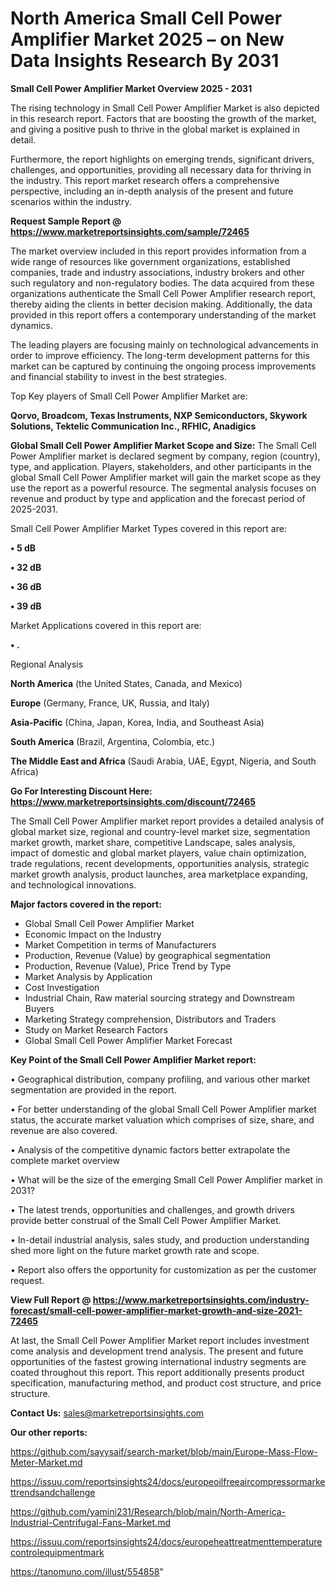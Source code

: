 # North America Small Cell Power Amplifier Market 2025 – on New Data Insights Research By 2031

<Strong> Small Cell Power Amplifier Market Overview 2025 - 2031</strong>

The rising technology in Small Cell Power Amplifier Market is also depicted in this research report. Factors that are boosting the growth of the market, and giving a positive push to thrive in the global market is explained in detail.

Furthermore, the report highlights on emerging trends, significant drivers, challenges, and opportunities, providing all necessary data for thriving in the industry. This report market research offers a comprehensive perspective, including an in-depth analysis of the present and future scenarios within the industry.

<strong>Request Sample Report @ <a href=https://www.marketreportsinsights.com/sample/72465>https://www.marketreportsinsights.com/sample/72465</a></strong>

The market overview included in this report provides information from a wide range of resources like government organizations, established companies, trade and industry associations, industry brokers and other such regulatory and non-regulatory bodies. The data acquired from these organizations authenticate the Small Cell Power Amplifier research report, thereby aiding the clients in better decision making. Additionally, the data provided in this report offers a contemporary understanding of the market dynamics.

The leading players are focusing mainly on technological advancements in order to improve efficiency. The long-term development patterns for this market can be captured by continuing the ongoing process improvements and financial stability to invest in the best strategies.

Top Key players of Small Cell Power Amplifier Market are:

<strong>Qorvo, Broadcom, Texas Instruments, NXP Semiconductors, Skywork Solutions, Tektelic Communication Inc., RFHIC, Anadigics</strong>

<strong><b>Global Small Cell Power Amplifier Market Scope and Size:</b></strong>
The Small Cell Power Amplifier market is declared segment by company, region (country), type, and application. Players, stakeholders, and other participants in the global Small Cell Power Amplifier market will gain the market scope as they use the report as a powerful resource. The segmental analysis focuses on revenue and product by type and application and the forecast period of 2025-2031.

Small Cell Power Amplifier Market Types covered in this report are:

<strong>• 5 dB

• 32 dB

• 36 dB

• 39 dB</strong>

Market Applications covered in this report are:

<strong>• .</strong> 

Regional Analysis

<strong>North America</strong> (the United States, Canada, and Mexico)

<strong>Europe</strong> (Germany, France, UK, Russia, and Italy)

<strong>Asia-Pacific</strong> (China, Japan, Korea, India, and Southeast Asia)

<strong>South America</strong> (Brazil, Argentina, Colombia, etc.)

<strong>The Middle East and Africa</strong> (Saudi Arabia, UAE, Egypt, Nigeria, and South Africa)

<strong>Go For Interesting Discount Here: <a href=https://www.marketreportsinsights.com/discount/72465>https://www.marketreportsinsights.com/discount/72465</a></strong>

The Small Cell Power Amplifier market report provides a detailed analysis of global market size, regional and country-level market size, segmentation market growth, market share, competitive Landscape, sales analysis, impact of domestic and global market players, value chain optimization, trade regulations, recent developments, opportunities analysis, strategic market growth analysis, product launches, area marketplace expanding, and technological innovations.

<strong><b>Major factors covered in the report:</b></strong>
<ul>
  <li>Global Small Cell Power Amplifier Market </li>
  <li>Economic Impact on the Industry</li>
  <li>Market Competition in terms of Manufacturers</li>
  <li>Production, Revenue (Value) by geographical segmentation</li>
  <li>Production, Revenue (Value), Price Trend by Type</li>
  <li>Market Analysis by Application</li>
  <li>Cost Investigation</li>
  <li>Industrial Chain, Raw material sourcing strategy and Downstream Buyers</li>
  <li>Marketing Strategy comprehension, Distributors and Traders</li>
  <li>Study on Market Research Factors</li>
  <li>Global Small Cell Power Amplifier Market Forecast</li>
</ul>

<strong><b>Key Point of the Small Cell Power Amplifier Market report:</b></strong>

• Geographical distribution, company profiling, and various other market segmentation are provided in the report.

• For better understanding of the global Small Cell Power Amplifier market status, the accurate market valuation which comprises of size, share, and revenue are also covered.

• Analysis of the competitive dynamic factors better extrapolate the complete market overview

• What will be the size of the emerging Small Cell Power Amplifier market in 2031?

• The latest trends, opportunities and challenges, and growth drivers provide better construal of the Small Cell Power Amplifier Market.

• In-detail industrial analysis, sales study, and production understanding shed more light on the future market growth rate and scope.

• Report also offers the opportunity for customization as per the customer request.

<strong><b>View Full Report @ <a href=https://www.marketreportsinsights.com/industry-forecast/small-cell-power-amplifier-market-growth-and-size-2021-72465>https://www.marketreportsinsights.com/industry-forecast/small-cell-power-amplifier-market-growth-and-size-2021-72465</a></b></strong>


At last, the Small Cell Power Amplifier Market report includes investment come analysis and development trend analysis. The present and future opportunities of the fastest growing international industry segments are coated throughout this report. This report additionally presents product specification, manufacturing method, and product cost structure, and price structure.

<strong>Contact Us:</strong>
sales@marketreportsinsights.com

<strong>Our other reports:</strong>

<a href=https://github.com/sayysaif/search-market/blob/main/Europe-Mass-Flow-Meter-Market.md>https://github.com/sayysaif/search-market/blob/main/Europe-Mass-Flow-Meter-Market.md</a>

<a href=https://issuu.com/reportsinsights24/docs/europeoilfreeaircompressormarkettrendsandchallenge>https://issuu.com/reportsinsights24/docs/europeoilfreeaircompressormarkettrendsandchallenge</a>

<a href=https://github.com/yamini231/Research/blob/main/North-America-Industrial-Centrifugal-Fans-Market.md>https://github.com/yamini231/Research/blob/main/North-America-Industrial-Centrifugal-Fans-Market.md</a>

<a href=https://issuu.com/reportsinsights24/docs/europeheattreatmenttemperaturecontrolequipmentmark>https://issuu.com/reportsinsights24/docs/europeheattreatmenttemperaturecontrolequipmentmark</a>

<a href=https://tanomuno.com/illust/554858>https://tanomuno.com/illust/554858</a>"
